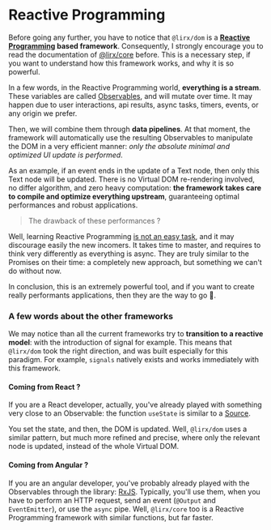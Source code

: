 # Reactive Programming

Before going any further, you have to notice that `@lirx/dom` is a
**[Reactive Programming](https://core.lirx.org/docs/documentation/getting-started/introduction/) based framework**.
Consequently, I strongly encourage you to read the documentation of [@lirx/core](https://core.lirx.org/) before.
This is a necessary step, if you want to understand how this framework works, and why it is so powerful.

In a few words, in the Reactive Programming world, **everything is a stream**.
These variables are called [Observables](https://core.lirx.org/docs/documentation/getting-started/what-is-an-observable/#definition-of-an-observable),
and will mutate over time. It may happen due to user interactions, api results, async tasks, timers, events, or any origin we prefer.

Then, we will combine them through **data pipelines**.
At that moment, the framework will automatically use the resulting Observables to manipulate the DOM in a very efficient manner:
*only the absolute minimal and optimized UI update is performed*.

As an example, if an event ends in the update of a Text node, then only this Text node will be updated.
There is no Virtual DOM re-rendering involved, no differ algorithm, and zero heavy computation:
**the framework takes care to compile and optimize everything upstream**,
guaranteeing optimal performances and robust applications.

> The drawback of these performances ? 

Well, learning Reactive Programming [is not an easy task](https://dev.to/mfcodeworks/comment/11agc), and it may discourage easily the new incomers.
It takes time to master, and requires to think very differently as everything is async.
They are truly similar to the Promises on their time: a completely new approach, but something we can't do without now.

In conclusion, this is an extremely powerful tool, and if you want to create really performants applications, then they are the way to go 👑.

### A few words about the other frameworks

We may notice than all the current frameworks try to **transition to a reactive model**: with the introduction of signal for example. 
This means that `@lirx/dom` took the right direction, and was built especially for this paradigm.
For example, `signals` natively exists and works immediately with this framework.

#### Coming from React ?

If you are a React developer, actually, you've already played with something very close to an Observable: the function `useState` is similar to a [Source](https://core.lirx.org/docs/documentation/getting-started/what-is-a-source/#let).

You set the state, and then, the DOM is updated. Well, `@lirx/dom` uses a similar pattern, but much more refined and precise, where only the relevant node is updated, instead of the whole Virtual DOM.

#### Coming from Angular ?

If you are an angular developer, you've probably already played with the Observables through the library: [RxJS](https://rxjs.dev/).
Typically, you'll use them, when you have to perform an HTTP request, send an event (`@Output` and `EventEmitter`), or use the `async` pipe.
Well, `@lirx/core` too is a Reactive Programming framework with similar functions, but far faster.

